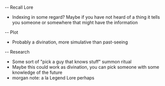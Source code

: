 -- Recall Lore
- Indexing in some regard? Maybe if you have not heard of a thing it tells you someone or somewhere that might have the information

-- Plot
- Probably a divination, more simulative than past-seeing

-- Research
- Some sort of "pick a guy that knows stuff" summon ritual
- Maybe this could work as divination, you can pick someone with some knowledge of the future
- morgan note: a la Legend Lore perhaps
